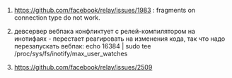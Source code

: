 1. https://github.com/facebook/relay/issues/1983 : fragments on connection type do not work.

2. девсервер вебпака конфликтует с релей-компилятором на инотифаях -  перестает реагировать на изменения кода, так что 
надо перезапускать вебпак: echo 16384 | sudo tee /proc/sys/fs/inotify/max_user_watches

3. https://github.com/facebook/relay/issues/2509

